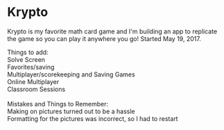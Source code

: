 # Krypto
Krypto is my favorite math card game and I'm building an app to replicate the game so you can play it anywhere you go!
Started May 19, 2017.

Things to add: <br />
Solve Screen <br />
Favorites/saving <br />
Multiplayer/scorekeeping and Saving Games <br />
Online Multiplayer <br />
Classroom Sessions <br />
<br />
Mistakes and Things to Remember: <br />
Making on pictures turned out to be a hassle <br />
Formatting for the pictures was incorrect, so I had to restart <br />
